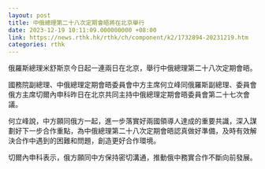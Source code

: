 ```yaml
---
layout: post
title: 中俄總理第二十八次定期會晤將在北京舉行
date: 2023-12-19 10:11:09.000000000 +08:00
link: https://news.rthk.hk/rthk/ch/component/k2/1732894-20231219.htm
categories: rthk
---
```


俄羅斯總理米舒斯京今日起一連兩日在北京，舉行中俄總理第二十八次定期會晤。

國務院副總理、中俄總理定期會晤委員會中方主席何立峰同俄羅斯副總理、委員會俄方主席切爾內申科昨日在北京共同主持中俄總理定期會晤委員會第二十七次會議。

何立峰說，中方願同俄方一起，進一步落實好兩國領導人達成的重要共識，深入謀劃好下一步合作重點，為中俄總理第二十八次定期會晤認真做好準備，及時有效解決合作中遇到的困難和問題，創造更好合作環境。

切爾內申科表示，俄方願同中方保持密切溝通，推動俄中務實合作不斷向前發展。
